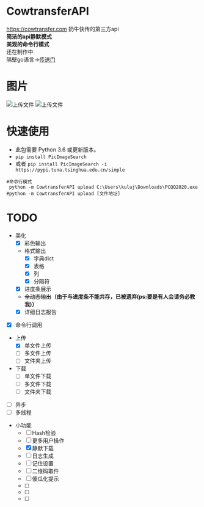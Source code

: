 # CowtransferAPI
https://cowtransfer.com 奶牛快传的第三方api  
**简洁的api静默模式**  
**美观的命令行模式**  
还在制作中  
隔壁go语言→[传送门](https://github.com/Mikubill/cowtransfer-uploader)
# 图片  
![上传文件](https://www.helloimg.com/images/2021/02/04/upload100-00-00--00-00-3014d32e1205ca6c0d.gif)
![上传文件](https://www.helloimg.com/images/2021/02/04/upload295b7a0aad835c67.png "上传文件")  
# 快速使用
- 此包需要 Python 3.6 或更新版本。
- `pip install PicImageSearch`
- 或者 `pip install PicImageSearch -i https://pypi.tuna.tsinghua.edu.cn/simple`
```
#命令行模式
 python -m CowtransferAPI upload C:\Users\kuluj\Downloads\PCQQ2020.exe
#python -m CowtransferAPI upload [文件地址]
```
# TODO
- 美化
  - [x] 彩色输出
  - 格式输出
      - [x] 字典dict
      - [x] 表格
      - [x] 列
      - [x] 分隔符
  - [x] 进度条展示
  - ~~全动态输出~~**（由于与进度条不能共存，已被遗弃(ps:要是有人会请务必教我)）**
  - [x] 详细日志报告
- [x] 命令行调用
- 上传
    - [x] 单文件上传
    - [ ] 多文件上传
    - [ ] 文件夹上传
- 下载
    - [ ] 单文件下载
    - [ ] 多文件下载
    - [ ] 文件夹下载
- [ ] 异步
- [ ] 多线程
- 小功能
    - [ ] Hash检验
    - [ ] 更多用户操作
    - [x] 静默下载
    - [ ] 日志生成
    - [ ] 记住设置
    - [ ] 二维码取件
    - [ ] 傻瓜化提示
    - [ ] 
    - [ ]
    - [ ]